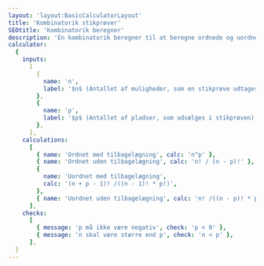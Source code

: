 ```yaml
---
layout: 'layout:BasicCalculatorLayout'
title: 'Kombinatorik stikprøver'
SEOtitle: 'Kombinatorik beregner'
description: 'En kombinatorik beregner til at beregne ordnede og uordnede stikprøver med og uden tilbagelægning'
calculator:
  {
    inputs:
      [
        {
          name: 'n',
          label: '$n$ (Antallet af muligheder, som en stikprøve udtages fra)',
        },
        {
          name: 'p',
          label: '$p$ (Antallet af pladser, som udvælges i stikprøven)',
        },
      ],
    calculations:
      [
        { name: 'Ordnet med tilbagelægning', calc: 'n^p' },
        { name: 'Ordnet uden tilbagelægning', calc: 'n! / (n - p)!' },
        {
          name: 'Uordnet med tilbagelægning',
          calc: '(n + p - 1)! /((n - 1)! * p!)',
        },
        { name: 'Uordnet uden tilbagelægning', calc: 'n! /((n - p)! * p!)' },
      ],
    checks:
      [
        { message: 'p må ikke være negativ', check: 'p < 0' },
        { message: 'n skal være større end p', check: 'n < p' },
      ],
  }
---
```

